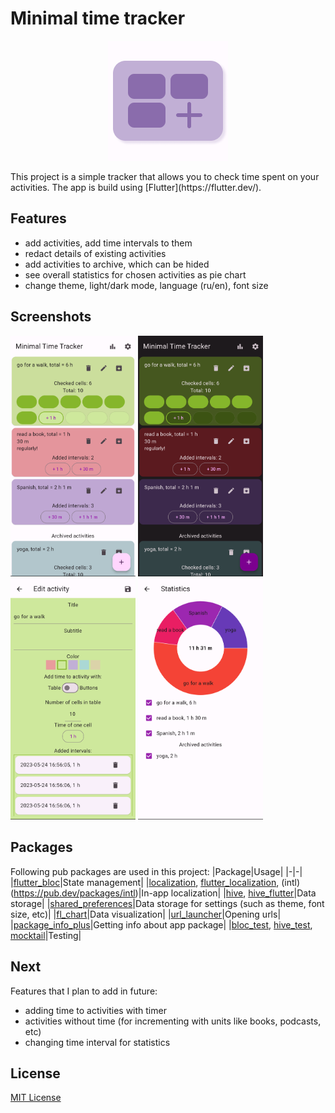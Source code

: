 # Minimal time tracker
<p align="center" width="100%">
  <img src="screenshots/purple_icon.png" />
</p>
This project is a simple tracker that allows you to check time spent on your activities.
The app is build using [Flutter](https://flutter.dev/).

## Features
- add activities, add time intervals to them
- redact details of existing activities
- add activities to archive, which can be hided
- see overall statistics for chosen activities as pie chart
- change theme, light/dark mode, language (ru/en), font size

## Screenshots
<img src="screenshots/en/main_screen_en.png" alt= “main_screen_en.png” width="200"> <img src="screenshots/en/dark_mode_en.png" alt= “dark_mode_en.png” width="200">
<img src="screenshots/en/edit_activity_en.png" alt= “edit_activity_en.png” width="200"> <img src="screenshots/en/statistics_en.png" alt= “statistics_en.png” width="200">

## Packages
Following pub packages are used in this project:
|Package|Usage|
|-|-|
|[flutter_bloc](https://pub.dev/packages/flutter_bloc)|State management|
|[localization](https://pub.dev/packages/localization), [flutter_localization](https://pub.dev/packages/flutter_localization), (intl)(https://pub.dev/packages/intl)|In-app localization|
|[hive](https://pub.dev/packages/hive), [hive_flutter](https://pub.dev/packages/hive_flutter)|Data storage|
|[shared_preferences](https://pub.dev/packages/shared_preferences)|Data storage for settings (such as theme, font size, etc)|
|[fl_chart](https://pub.dev/packages/fl_chart)|Data visualization|
|[url_launcher](https://pub.dev/packages/url_launcher)|Opening urls|
|[package_info_plus](https://pub.dev/packages/package_info_plus)|Getting info about app package|
|[bloc_test](https://pub.dev/packages/bloc_test), [hive_test](https://pub.dev/packages/hive_test), [mocktail](https://pub.dev/packages/mocktail)|Testing|

## Next
Features that I plan to add in future:
- adding time to activities with timer
- activities without time (for incrementing with units like books, podcasts, etc)
- changing time interval for statistics

## License
[MIT License](https://en.wikipedia.org/wiki/MIT_License)